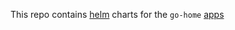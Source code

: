 This repo contains [helm](https://helm.sh) charts for the `go-home` [apps](https://go-home.io/apps/)